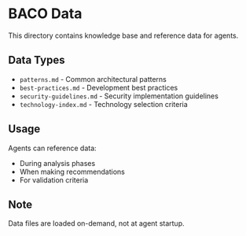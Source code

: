 # BACO Data

This directory contains knowledge base and reference data for agents.

## Data Types

- `patterns.md` - Common architectural patterns
- `best-practices.md` - Development best practices
- `security-guidelines.md` - Security implementation guidelines
- `technology-index.md` - Technology selection criteria

## Usage

Agents can reference data:
- During analysis phases
- When making recommendations
- For validation criteria

## Note

Data files are loaded on-demand, not at agent startup.